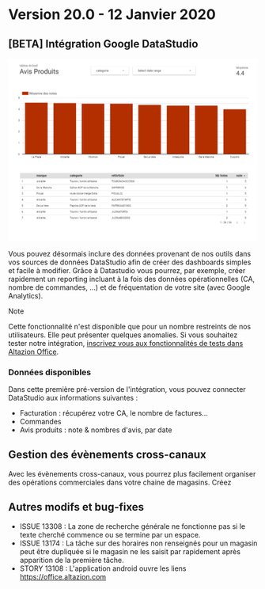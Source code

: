 # Version 20.0 - 12 Janvier 2020



## [BETA] Intégration Google DataStudio

![Exemple de stats Google DataStudio](images/20_0_GoogleDataStudio-1.PNG)

 Vous pouvez désormais inclure des données provenant de nos outils dans vos sources de données DataStudio afin de créer des dashboards simples et facile à modifier. Grâce à Datastudio vous pourrez, par exemple, créer rapidement un reporting incluant à la fois des données opérationnelles (CA, nombre de commandes, ...) et de fréquentation de votre site (avec Google Analytics).

> [!NOTE]
> Cette fonctionnalité n'est disponible que pour un nombre restreints de nos utilisateurs. Elle peut présenter quelques anomalies. Si vous souhaitez tester notre intégration, [inscrivez vous aux fonctionnalités de tests dans Altazion Office](/fr-fr/office/settings/). 

### Données disponibles

Dans cette première pré-version de l'intégration, vous pouvez connecter DataStudio aux informations suivantes :

* Facturation : récupérez votre CA, le nombre de factures...
* Commandes
* Avis produits : note & nombres d'avis, par date

## Gestion des évènements cross-canaux

Avec les évènements cross-canaux, vous pourrez plus facilement organiser des opérations commerciales dans votre chaine de magasins. Créez 

## Autres modifs et bug-fixes

- ISSUE 13308 : La zone de recherche générale ne fonctionne pas si le texte cherché commence ou se termine par un espace.
- ISSUE 13174 : La tâche sur des horaires non renseignés pour un magasin peut être dupliquée si le magasin ne les saisit par rapidement après apparition de la première tâche.
- STORY 13108 : L'application android ouvre les liens https://office.altazion.com
